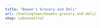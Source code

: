 ```yaml
---
title: "Bowen's Grocery and Deli"
url: /huntingtown/bowens-grocery-and-deli/
shop: Lebensmittel
---
```

